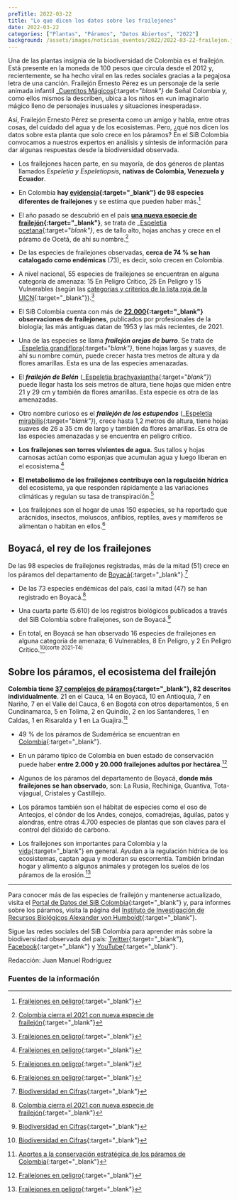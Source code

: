 ```yaml
---
preTitle: 2022-03-22
title: "Lo que dicen los datos sobre los frailejones"
date: 2022-03-22
categories: ["Plantas", "Páramos", "Datos Abiertos", "2022"]
background: /assets/images/noticias_eventos/2022/2022-03-22-frailejon.jpg
---
```


Una de las plantas insignia de la biodiversidad de Colombia es el frailejón. Está presente en la moneda de 100 pesos que circula desde el 2012 y, recientemente, se ha hecho viral en las redes sociales gracias a la pegajosa letra de una canción. Frailejón Ernesto Pérez es un personaje de la serie animada infantil _[Cuentitos Mágicos](https://www.senalcolombia.tv/programa/cuentitos-magicos){:target="_blank"}_ de Señal Colombia y, como ellos mismos la describen, ubica a los niños en «un imaginario mágico lleno de personajes inusuales y situaciones inesperadas».

Así, Frailejón Ernesto Pérez se presenta como un amigo y habla, entre otras cosas, del cuidado del agua y de los ecosistemas. Pero, ¿qué nos dicen los datos sobre esta planta que solo crece en los páramos? En el SiB Colombia convocamos a nuestros expertos en análisis y síntesis de información para dar algunas respuestas desde la biodiversidad observada.

* Los frailejones hacen parte, en su mayoría, de dos géneros de plantas llamados _Espeletia y Espeletiopsis_, **nativas de Colombia, Venezuela y Ecuador**.

* En Colombia **hay [evidencia](http://repository.humboldt.org.co/handle/20.500.11761/35925){:target="_blank"} de 98 especies diferentes de frailejones** y se estima que pueden haber más.[^1]

* El año pasado se descubrió en el país **[una nueva especie de frailejón](http://humboldt.org.co/es/boletines-y-comunicados/item/1705-con-nuevo-hallazgo-colombia-cierra-el-2021-con-91-especies-de-frailejones){:target="_blank"}**, se trata de _[Espeletia ocetana](https://www.researchgate.net/publication/357252178_Espeletia_ocetana_Millerieae_Asteraceae_a_New_Tall_Caulirosula_from_Colombia){:target="_blank"}_, es de tallo alto, hojas anchas y crece en el páramo de Ocetá, de ahí su nombre.[^2]

* De las especies de frailejones observadas, **cerca de 74 % se han catalogado como endémicas** (73), es decir, solo crecen en Colombia.

* A nivel nacional, 55 especies de frailejones se encuentran en alguna categoría de amenaza: 15 En Peligro Crítico, 25 En Peligro y 15 Vulnerables (según las [categorías y criterios de la lista roja de la UICN](https://www.iucn.org/es/content/categorias-y-criterios-de-la-lista-roja-de-la-uicn-version-31-segunda-edicion){:target="_blank"}).[^1]

* El SiB Colombia cuenta con más de **[22.000](https://biodiversidad.co/data/?taxonKey=7943829&taxonKey=3105048&taxonKey=6301145&taxonKey=6301146&taxonKey=3105073&taxonKey=3105099&taxonKey=11161330&taxonKey=8992864&taxonKey=3122344&taxonKey=3122354&taxonKey=3122380&taxonKey=3105060&taxonKey=3105075&taxonKey=3105076&taxonKey=3105087&taxonKey=3105088&taxonKey=3105089&taxonKey=3105108&taxonKey=3105124&taxonKey=3091969){:target="_blank"} observaciones de frailejones**, publicados por profesionales de la biología; las más antiguas datan de 1953 y las más recientes, de 2021.

* Una de las especies se llama **_frailejón orejas de burro_**. Se trata de _[Espeletia grandiflora](https://catalogo.biodiversidad.co/file/56d7c4923c16479905cba942/summary){:target="_blank"}_, tiene hojas largas y suaves, de ahí su nombre común, puede crecer hasta tres metros de altura y da flores amarillas. Esta es una de las especies amenazadas.

* El **_frailejón de Belén_** (_[Espeletia brachyaxiantha](http://repository.humboldt.org.co/handle/20.500.11761/35925){:target="_blank"}_) puede llegar hasta los seis metros de altura, tiene hojas que miden entre 21 y 29 cm y también da flores amarillas. Esta especie es otra de las amenazadas.

* Otro nombre curioso es el **_frailejón de los estupendos_** (_[Espeletia mirabilis](http://repository.humboldt.org.co/handle/20.500.11761/35925){:target="_blank"}_), crece hasta 1,2 metros de altura, tiene hojas suaves de 26 a 35 cm de largo y también da flores amarillas. Es otra de las especies amenazadas y se encuentra en peligro crítico.

* **Los frailejones son torres vivientes de agua.** Sus tallos y hojas carnosas actúan como esponjas que acumulan agua y luego liberan en el ecosistema.[^1]

* **El metabolismo de los frailejones contribuye con la regulación hídrica** del ecosistema, ya que responden rápidamente a las variaciones climáticas y regulan su tasa de transpiración.[^1]

* Los frailejones son el hogar de unas 150 especies, se ha reportado que arácnidos, insectos, moluscos, anfibios, reptiles, aves y mamíferos se alimentan o habitan en ellos.[^1]

## Boyacá, el rey de los frailejones

De las 98 especies de frailejones registradas, más de la mitad (51) crece en los páramos del departamento de [Boyacá](https://boyaca.biodiversidad.co/#/grupos?name=FRAILEJONES&id=30){:target="_blank"}.[^3]

* De las 73 especies endémicas del país, casi la mitad (47) se han registrado en Boyacá.[^2]

* Una cuarta parte (5.610) de los registros biológicos publicados a través del SiB Colombia sobre frailejones, son de Boyacá.[^3]

* En total, en Boyacá se han observado 16 especies de frailejones en alguna categoría de amenaza; 6 Vulnerables, 8 En Peligro, y 2 En Peligro Crítico.[^3]<sup>(corte 2021-T4)</sup>


## Sobre los páramos, el ecosistema del frailejón

**Colombia tiene [37 complejos de páramos](http://repository.humboldt.org.co/handle/20.500.11761/31406){:target="_blank"}, 82 descritos individualmente**. 21 en el Cauca, 14 en Boyacá, 10 en Antioquia, 7 en Nariño, 7 en el Valle del Cauca, 6 en Bogotá con otros departamentos, 5 en Cundinamarca, 5 en Tolima, 2 en Quindío, 2 en los Santanderes, 1 en Caldas, 1 en Risaralda y 1 en La Guajira.[^4]

* 49 % de los páramos de Sudamérica se encuentran en [Colombia](https://www.wwf.org.co/?331410/Cinco-datos-sobre-Colombia-natural#:~:text=El%20nuestro%20es%20un%20pa%C3%ADs,colombianos%20proviene%20de%20los%20p%C3%A1ramos.){:target="_blank"}.

* En un páramo típico de Colombia en buen estado de conservación puede haber **entre 2.000 y  20.000 frailejones adultos por hectárea**.[^1]

* Algunos de los páramos del departamento de Boyacá, **donde más frailejones se han observado**, son: La Rusia, Rechiniga, Guantiva, Tota-vijagual, Cristales y Castillejo.

* Los páramos también son el hábitat de especies como el oso de Anteojos, el cóndor de los Andes, conejos, comadrejas, águilas, patos y alondras, entre otras 4.700 especies de plantas que son claves para el control del dióxido de carbono.

* Los frailejones son importantes para Colombia y la [vida](https://www.wwf.org.co/?204268/Soy-pramosoy-vida#:~:text=La%20importancia%20del%20p%C3%A1ramo,a%20evitar%20el%20calentamiento%20global.){:target="_blank"} en general. Ayudan a la regulación hídrica de los ecosistemas, captan agua y moderan su escorrentía. También brindan hogar y alimento a algunos animales y protegen los suelos de los páramos de la erosión.[^1]

___

Para conocer más de las especies de frailejón y mantenerse actualizado, visita el [Portal de Datos del SiB Colombia](https://biodiversidad.co/data/?taxonKey=7943829&taxonKey=3105048&taxonKey=6301145&taxonKey=6301146&taxonKey=3105073&taxonKey=3105099&taxonKey=11161330&taxonKey=8992864&taxonKey=3122344&taxonKey=3122354&taxonKey=3122380&taxonKey=3105060&taxonKey=3105075&taxonKey=3105076&taxonKey=3105087&taxonKey=3105088&taxonKey=3105089&taxonKey=3105108&taxonKey=3105124&taxonKey=3091969){:target="_blank"} y, para informes sobre los páramos, visita la página del [Instituto de Investigación de Recursos Biológicos Alexander von Humboldt](http://www.humboldt.org.co/es/){:target="_blank"}.

Sigue las redes sociales del SiB Colombia para aprender más sobre la biodiversidad observada del país: [Twitter](https://twitter.com/sibcolombia){:target="_blank"}, [Facebook](https://www.facebook.com/SibColombia/){:target="_blank"} y [YouTube](https://www.youtube.com/user/sibcolombia){:target="_blank"}.

Redacción: Juan Manuel Rodríguez

<!-- Footnotes themselves at the bottom. -->
### Fuentes de la información

[^1]:
     [Frailejones en peligro](http://repository.humboldt.org.co/handle/20.500.11761/35925){:target="_blank"}

[^2]:
     [Colombia cierra el 2021 con nueva especie de frailejón](http://humboldt.org.co/es/boletines-y-comunicados/item/1705-con-nuevo-hallazgo-colombia-cierra-el-2021-con-91-especies-de-frailejones){:target="_blank"}

[^3]:
     [Biodiversidad en Cifras](https://boyaca.biodiversidad.co/#/grupos?name=FRAILEJONES&id=30){:target="_blank"}

[^4]:
     [Aportes a la conservación estratégica de los páramos de Colombia](http://repository.humboldt.org.co/handle/20.500.11761/31406){:target="_blank"}
